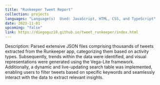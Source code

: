```yaml
---
title: "Runkeeper Tweet Report"
collection: projects
languages: "Language(s)  Used: JavaScript, HTML, CSS, and TypeScript"
date: 2023-11-01
upcoming: "false"
link: https://diegoguz10.github.io/tweet_runkeeper/index.html
---
```

Description: Parsed extensive JSON files comprising thousands of tweets extracted from the Runkeeper app, categorizing them based on activity types. Subsequently, trends within the data were identified, and visual representations were generated using the Vega-Lite framework. Additionally, a dynamic and live-updating search table was implemented, enabling users to filter tweets based on specific keywords and seamlessly interact with the data to extract relevant insights.